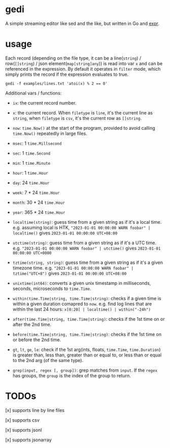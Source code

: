 # gedi

A simple streaming editor like sed and the like, but written in Go and [expr](https://expr-lang.org/).


# usage

Each record (depending on the file type, it can be a line(`string`) / row(`[]string`) / json element(`map[string]any`)) is read into var `x` and can be referenced in the expression. By default it operates in `filter` mode, which simply prints the record if the expression evaluates to true.

```
gedi -f examples/lines.txt 'atoi(x) % 2 == 0'
```

Additional vars / functions:

* `ix`: the current record number.

* `x`: the current record. When `filetype` is `line`, it's the current line as `string`, when `filetype` is `csv`, it's the current row as `[]string`.

* `now`: `time.Now()` at the start of the program, provided to avoid calling `time.Now()` repeatedly in large files.

* `msec`: 1 `time.Millsecond`

* `sec`: 1 `time.Second`

* `min`: 1 `time.Minute`

* `hour`: 1 `time.Hour`

* `day`: 24 `time.Hour`

* `week`: 7 * 24 `time.Hour`

* `month`: 30 * 24 `time.Hour`

* `year`: 365 * 24 `time.Hour`

* `localtime(string)`: guess time from a given string as if it's a local time. e.g. assuming local is HTK, `"2023-01-01 00:00:00 WARN foobar" | localtime()` gives `2023-01-01 00:00:00 UTC+08:00`

* `utctime(string)`: guess time from a given string as if it's a UTC time. e.g. `"2023-01-01 00:00:00 WARN foobar" | utctime()` gives `2023-01-01 00:00:00 UTC+0000`

* `tztime(string, string)`: guess time from a given string as if it's a given timezone time. e.g. `"2023-01-01 00:00:00 WARN foobar" | tztime("UTC+8")` gives `2023-01-01 00:00:00 UTC+08:00`

* `unixtime(int64)`: converts a given unix timestamp in milliseconds, seconds, microseconds to `time.Time`.

* `within(time.Time|string, time.Time|string)`: checks if a given time is within a given duration comapred to `now`. e.g. find log lines that are within the last 24 hours: `x[0:20] | localtime() | within("-24h")`

* `after(time.Time|string, time.Time|string)`: checks if the 1st time on or after the 2nd time. 

* `before(time.Time|string, time.Time|string)`: checks if the 1st time on or before the 2nd time. 

* `gt`, `lt`, `ge`, `le`: check if the 1st arg(ints, floats, `time.Time`, `time.Duration`) is greater than, less than, greater than or equal to, or less than or equal to the 2nd arg (of the same type).

* `grep(input, regex [, group])`:  grep matches from `input`. If the `regex` has groups, the `group` is the index of the group to return.  


# TODOs

[x] supports line by line files

[x] supports csv

[x] supports jsonl

[x] supports jsonarray
